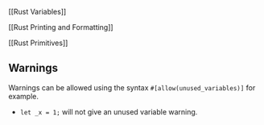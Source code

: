 [[Rust Variables]]

[[Rust Printing and Formatting]]

[[Rust Primitives]]
## Warnings
Warnings can be allowed using the syntax `#[allow(unused_variables)]` for example.
- `let _x = 1;` will not give an unused variable warning.

